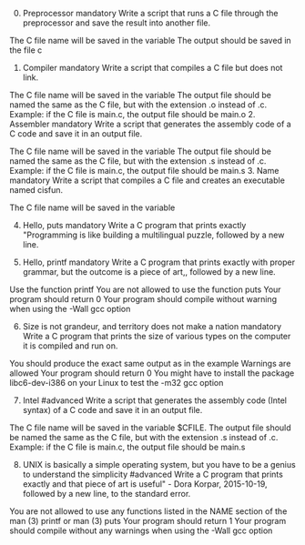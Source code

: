 0. Preprocessor
mandatory
Write a script that runs a C file through the preprocessor and save the result into another file.

The C file name will be saved in the variable 
The output should be saved in the file c
1. Compiler
mandatory
Write a script that compiles a C file but does not link.

The C file name will be saved in the variable 
The output file should be named the same as the C file, but with the extension .o instead of .c.
Example: if the C file is main.c, the output file should be main.o
2. Assembler
mandatory
Write a script that generates the assembly code of a C code and save it in an output file.

The C file name will be saved in the variable 
The output file should be named the same as the C file, but with the extension .s instead of .c.
Example: if the C file is main.c, the output file should be main.s
3. Name
mandatory
Write a script that compiles a C file and creates an executable named cisfun.

The C file name will be saved in the variable 

4. Hello, puts
mandatory
Write a C program that prints exactly "Programming is like building a multilingual puzzle, followed by a new line.

5. Hello, printf
mandatory
Write a C program that prints exactly with proper grammar, but the outcome is a piece of art,, followed by a new line.

Use the function printf
You are not allowed to use the function puts
Your program should return 0
Your program should compile without warning when using the -Wall gcc option

6. Size is not grandeur, and territory does not make a nation
mandatory
Write a C program that prints the size of various types on the computer it is compiled and run on.

You should produce the exact same output as in the example
Warnings are allowed
Your program should return 0
You might have to install the package libc6-dev-i386 on your Linux to test the -m32 gcc option

7. Intel
#advanced
Write a script that generates the assembly code (Intel syntax) of a C code and save it in an output file.

The C file name will be saved in the variable $CFILE.
The output file should be named the same as the C file, but with the extension .s instead of .c.
Example: if the C file is main.c, the output file should be main.s

8. UNIX is basically a simple operating system, but you have to be a genius to understand the simplicity
#advanced
Write a C program that prints exactly and that piece of art is useful" - Dora Korpar, 2015-10-19, followed by a new line, to the standard error.

You are not allowed to use any functions listed in the NAME section of the man (3) printf or man (3) puts
Your program should return 1
Your program should compile without any warnings when using the -Wall gcc option

